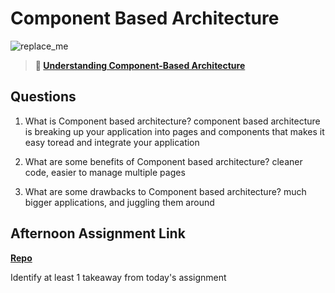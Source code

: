 # Component Based Architecture

![replace_me](https://codeworks.blob.core.windows.net/public/assets/img/illustrations/placeholder.svg)

> **📖 [Understanding Component-Based Architecture](https://codeworksacademy.com/fs-student-guide/resources/wk6/01-Component-Based-Architecture)**

## Questions

1. What is Component based architecture?
component based architecture is breaking up your application into pages and components that makes it easy toread and integrate your application

2. What are some benefits of Component based architecture?
cleaner code, easier to manage multiple pages
3. What are some drawbacks to Component based architecture?
much bigger applications, and juggling them around
## Afternoon Assignment Link

**[Repo](https://github.com/big-daddy-dom/cautious-octo-lamp)**

Identify at least 1 takeaway from today's assignment

